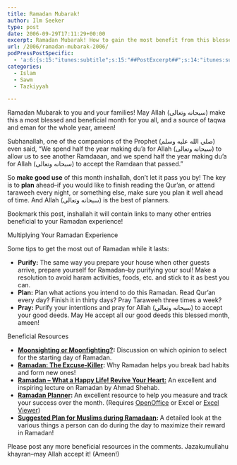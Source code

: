 ```yaml
---
title: Ramadan Mubarak!
author: Ilm Seeker
type: post
date: 2006-09-29T17:11:29+00:00
excerpt: Ramadan Mubarak! How to gain the most benefit from this blessed month. Purify yourself, plan, pray. Links to beneficial resources. Ramadan planner.
url: /2006/ramadan-mubarak-2006/
podPressPostSpecific:
  - 'a:6:{s:15:"itunes:subtitle";s:15:"##PostExcerpt##";s:14:"itunes:summary";s:15:"##PostExcerpt##";s:15:"itunes:keywords";s:17:"##WordPressCats##";s:13:"itunes:author";s:10:"##Global##";s:15:"itunes:explicit";s:7:"Default";s:12:"itunes:block";s:7:"Default";}'
categories:
  - Islam
  - Sawm
  - Tazkiyyah

---
```

Ramadan Mubarak to you and your families! May Allah (سبحانه وتعالى) make this a most blessed and beneficial month for you all, and a source of taqwa and eman for the whole year, ameen!

Subhanallah, one of the companions of the Prophet (صلي الله عليه وسلم) even said, &#8220;We spend half the year making du&#8217;a for Allah (سبحانه وتعالى) to allow us to see another Ramdaaan, and we spend half the year making du&#8217;a for Allah (سبحانه وتعالى) to accept the Ramdaan that passed.&#8221;

So **make good use** of this month inshallah, don&#8217;t let it pass you by! The key is to **plan** ahead&#8211;if you would like to finish reading the Qur&#8217;an, or attend taraweeh every night, or something else, make sure you plan it well ahead of time. And Allah (سبحانه وتعالى) is the best of planners.

Bookmark this post, inshallah it will contain links to many other entries beneficial to your Ramadan experience!

<div class="miniTitle">
  Multiplying Your Ramadan Experience
</div>

Some tips to get the most out of Ramadan while it lasts:

  * **Purify:** The same way you prepare your house when other guests arrive, prepare yourself for Ramadan&#8211;by purifying your soul! Make a resolution to avoid haram activities, foods, etc. and stick to it as best you can.
  * **Plan:** Plan what actions you intend to do this Ramadan. Read Qur&#8217;an every day? Finish it in thirty days? Pray Taraweeh three times a week?
  * **Pray:** Purify your intentions and pray for Allah (سبحانه وتعالى) to accept your good deeds. May He accept all our good deeds this blessed month, ameen!

<div>
  <div class="miniTitle">
    Beneficial Resources
  </div>
  
  <ul>
    <li>
      <strong><a href="/moonsighting-or-moonfighting/">Moonsighting or Moonfighting?</a>:</strong> Discussion on which opinion to select for the starting day of Ramadan.
    </li>
    <li>
      <strong><a href="/ramadan-the-excuse-killer/">Ramadan: The Excuse-Killer</a>:</strong> Why Ramadan helps you break bad habits and form new ones!
    </li>
    <li>
      <strong><a href="http://www.lightuponlight.com/islam/modules.php?name=Stream2&#038;file=index&#038;lid=706">Ramadan &#8211; What a Happy Life! Revive Your Heart:</a></strong> An excellent and inspiring lecture on Ramadan by Ahmad Shehab.
    </li>
    <li>
      <strong><a href="http://www.lightuponlight.com/other/Ramadan_Plan.xls">Ramadan Planner</a>: </strong>An excellent resource to help you measure and track your success over the month. (Requires <a href="http://www.openoffice.org">OpenOffice</a> or Excel or <a href="http://office.microsoft.com/downloads/2000/xlviewer.aspx">Excel Viewer</a>)
    </li>
    <li>
      <strong><a href="http://www.islamqa.com/index.php?ref=26869&#038;ln=eng">Suggested Plan for Muslims during Ramadaan</a>: </strong>A detailed look at the various things a person can do during the day to maximize their reward in Ramadan!
    </li>
  </ul>
  
  <p>
    Please post any more beneficial resources in the comments. Jazakumullahu khayran&#8211;may Allah accept it! (Ameen!)
  </p>
</div>